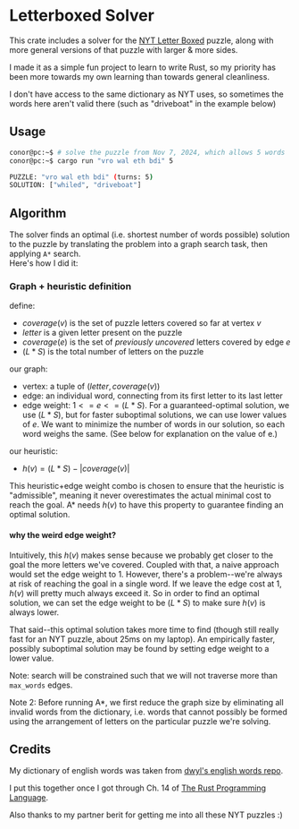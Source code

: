 # Letterboxed Solver

This crate includes a solver for the [NYT Letter Boxed](https://www.nytimes.com/puzzles/letter-boxed) puzzle, along
with more general versions of that puzzle with larger & more sides.

I made it as a simple fun project to learn to write Rust, so
my priority has been more towards my own learning than towards
general cleanliness.

I don't have access to the same dictionary as NYT uses, so sometimes
the words here aren't valid there (such as "driveboat" in the example below)

## Usage
```bash
conor@pc:~$ # solve the puzzle from Nov 7, 2024, which allows 5 words
conor@pc:~$ cargo run "vro wal eth bdi" 5

PUZZLE: "vro wal eth bdi" (turns: 5)
SOLUTION: ["whiled", "driveboat"]

```

## Algorithm
The solver finds an optimal (i.e. shortest number of words possible) solution to the puzzle
by translating the problem into a graph search task, then applying `A*` search.  
Here's how I did it:

### Graph + heuristic definition

 define:
 - $coverage(v)$ is the set of puzzle letters covered so far at vertex $v$
 - $letter$ is a given letter present on the puzzle
 - $coverage(e)$ is the set of _previously uncovered_ letters covered by edge $e$
 - $(L*S)$ is the total number of letters on the puzzle

 our graph:
 - vertex: a tuple of $(letter, coverage(v))$
 - edge: an individual word, connecting from its first letter to its last letter
 - edge weight: $1 <= e <= (L*S)$. For a guaranteed-optimal solution, we use $(L*S)$, but for faster suboptimal
   solutions, we can use lower values of $e$. We want to minimize the number of words in our solution,
   so each word weighs the same. (See below for explanation on the value of e.)

 our heuristic:
 - $h(v) = (L*S) - |coverage(v)|$

 This heuristic+edge weight combo is chosen to ensure that the heuristic is "admissible",
 meaning it never overestimates the actual minimal cost to reach the goal.
 A* needs $h(v)$ to have this property to guarantee finding an optimal solution.

 #### why the weird edge weight?
 Intuitively, this $h(v)$ makes sense because we probably get closer to the goal the more letters we've covered.
 Coupled with that, a naive approach would set the edge weight to 1.
 However, there's a problem--we're always at risk of reaching the goal in a single word.
 If we leave the edge cost at 1, $h(v)$ will pretty much always exceed it.
 So in order to find an optimal solution, we can set the edge weight to be $(L*S)$ to make sure $h(v)$ is always lower.

 That said--this optimal solution takes more time to find (though still really fast for an NYT puzzle, about 25ms on 
 my laptop). An empirically faster, possibly suboptimal solution may be found by setting edge weight to a lower value.

 Note: search will be constrained such that we will not traverse more than `max_words` edges.

 Note 2: Before running A*, we first reduce the graph size by eliminating all invalid words from the dictionary, i.e.
 words that cannot possibly be formed using the arrangement of letters on the particular puzzle we're solving.


## Credits
My dictionary of english words was taken from 
[dwyl's english words repo](https://github.com/dwyl/english-words/). 

I put this together once I got through Ch. 14 of 
[The Rust Programming Language](https://doc.rust-lang.org/book/title-page.html).

Also thanks to my partner berit for getting me into all these NYT puzzles :)
